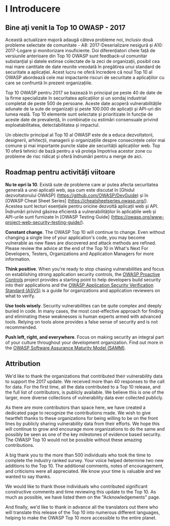 # I Introducere

## Bine ați venit la Top 10 OWASP - 2017

Această actualizare majoră adaugă câteva probleme noi, inclusiv două probleme selectate de comunitate - A8: 2017-Deserializare nesigură și A10: 2017-Logare și monitorizare insuficiente. Doi diferențiatori cheie față de versiunile anterioare din Top 10 OWASP sunt feedback-ul comunitar substanțial și datele extinse colectate de la zeci de organizații, posibil cea mai mare cantitate de date reunite vreodată în pregătirea unui standard de securitate a aplicației. Acest lucru ne oferă încredere că noul Top 10 al OWASP abordează cele mai impactante riscuri de securitate a aplicațiilor cu care se confruntă în prezent organizațiile.

Top 10 OWASP pentru 2017 se bazează în principal pe peste 40 de date de la firme specializate în securitatea aplicațiilor și un sondaj industrial completat de peste 500 de persoane. Aceste date acoperă vulnerabilitățile adunate de la sute de organizații și peste 100.000 de aplicații și API-uri din lumea reală. Top 10 elemente sunt selectate și prioritizate în funcție de aceste date de prevalență, în combinație cu estimări consensuale privind exploatabilitatea, detectabilitatea și impactul.

Un obiectiv principal al Top 10 al OWASP este de a educa dezvoltatorii, designerii, arhitecții, managerii și organizațiile despre consecințele celor mai comune și mai importante puncte slabe ale securității aplicațiilor web. Top 10 oferă tehnici de bază pentru a vă proteja împotriva acestor zone cu probleme de risc ridicat și oferă îndrumări pentru a merge de aici.

## Roadmap pentru activități viitoare

**Nu te opri la 10**. Există sute de probleme care ar putea afecta securitatea generală a unei aplicații web, așa cum este discutat în [Ghidul dezvoltatorului OWASP] (https://github.com/OWASP/DevGuide) și în [OWASP Cheat Sheet Series] (https://cheatsheetseries.owasp.org/). Acestea sunt lecturi esențiale pentru oricine dezvoltă aplicații web și API. Îndrumări privind găsirea eficientă a vulnerabilităților în aplicațiile web și API-urile sunt furnizate în [OWASP Testing Guide] (https://owasp.org/www-project-web-security-testing-guide/). 

**Constant change**. The OWASP Top 10 will continue to change. Even without changing a single line of your application's code, you may become vulnerable as new flaws are discovered and attack methods are refined. Please review the advice at the end of the Top 10 in What's Next For Developers, Testers, Organizations and Application Managers for more information.

**Think positive**. When you're ready to stop chasing vulnerabilities and focus on establishing strong application security controls, the [OWASP Proactive Controls](https://owasp.org/www-project-proactive-controls/) project provides a starting point to help developers build security into their applications and the [OWASP Application Security Verification Standard (ASVS)](https://owasp.org/www-project-application-security-verification-standard/) is a guide for organizations and application reviewers on what to verify.

**Use tools wisely**. Security vulnerabilities can be quite complex and deeply buried in code. In many cases, the most cost-effective approach for finding and eliminating these weaknesses is human experts armed with advanced tools. Relying on tools alone provides a false sense of security and is not recommended.

**Push left, right, and everywhere**. Focus on making security an integral part of your culture throughout your development organization. Find out more in the [OWASP Software Assurance Maturity Model (SAMM)](https://owasp.org/www-project-samm/).

## Attribution

We'd like to thank the organizations that contributed their vulnerability data to support the 2017 update. We received more than 40 responses to the call for data. For the first time, all the data contributed to a Top 10 release, and the full list of contributors, is publicly available. We believe this is one of the larger, more diverse collections of vulnerability data ever collected publicly.

As there are more contributors than space here, we have created a dedicated page to recognize the contributions made. We wish to give heartfelt thanks to these organizations for being willing to be on the front lines by publicly sharing vulnerability data from their efforts. We hope this will continue to grow and encourage more organizations to do the same and possibly be seen as one of the key milestones of evidence based security. The OWASP Top 10 would not be possible without these amazing contributions. 

A big thank you to the more than 500 individuals who took the time to complete the industry ranked survey. Your voice helped determine two new additions to the Top 10. The additional comments, notes of encouragement, and criticisms were all appreciated. We know your time is valuable and we wanted to say thanks.

We would like to thank those individuals who contributed significant constructive comments and time reviewing this update to the Top 10. As much as possible, we have listed them on the "Acknowledgements" page.

And finally, we'd like to thank in advance all the translators out there who will translate this release of the Top 10 into numerous different languages, helping to make the OWASP Top 10 more accessible to the entire planet.
